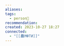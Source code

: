 ```yaml
---
aliases: 
tags:
  - person👤
recommendation: 
created: 2023-10-27 18:27
connected:
  - "[[🏛МФТИ]]"
---
```





